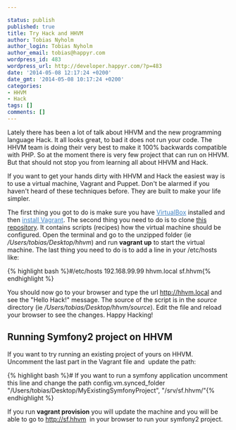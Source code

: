 ```yaml
---

status: publish
published: true
title: Try Hack and HHVM
author: Tobias Nyholm
author_login: Tobias Nyholm
author_email: tobias@happyr.com
wordpress_id: 483
wordpress_url: http://developer.happyr.com/?p=483
date: '2014-05-08 12:17:24 +0200'
date_gmt: '2014-05-08 10:17:24 +0200'
categories:
- HHVM
- Hack
tags: []
comments: []
---
```


Lately there has been a lot of talk about HHVM and the new programming language Hack. It all looks great, to bad it does not run your code. The HHVM team is doing their very best to make it 100% backwards compatible with PHP. So at the moment there is very few project that can run on HHVM. But that should not stop you from learning all about HHVM and Hack.


If you want to get your hands dirty with HHVM and Hack the easiest way is to use a virtual machine, Vagrant and Puppet. Don't be alarmed if you haven't heard of these techniques before. They are built to make your life simpler.


The first thing you got to do is make sure you have <a style="color: #4183c4;" href="https://www.virtualbox.org/">VirtualBox</a> installed and then <a style="color: #4183c4;" href="http://docs.vagrantup.com/v2/installation/">install Vagrant</a>. The second thing you need to do is to clone <a href="https://github.com/Nyholm/vagrant-hhvm">this repository</a>. It contains scripts (recipes) how the virtual machine should be configured. Open the terminal and go to the unzipped folder (ie <em>/Users/tobias/Desktop/hhvm</em>) and run <strong>vagrant up</strong> to start the virtual machine. The last thing you need to do is to add a line in your /etc/hosts like:


{% highlight bash %}#/etc/hosts
192.168.99.99 hhvm.local sf.hhvm{% endhighlight %}


You should now go to your browser and type the url <a href="http://hhvm.local" target="_blank">http://hhvm.local</a> and see the "Hello Hack!" message. The source of the script is in the <em>source</em> directory (ie <em>/Users/tobias/Desktop/hhvm/source</em>). Edit the file and reload your browser to see the changes. Happy Hacking!

<h2>Running Symfony2 project on HHVM</h2>

If you want to try running an existing project of yours on HHVM. Uncomment the last part in the Vagrant file and  update the path:


{% highlight bash %}# If you want to run a symfony application uncomment this line and change the path
config.vm.synced_folder &quot;/Users/tobias/Desktop/MyExistingSymfonyProject&quot;, &quot;/srv/sf.hhvm/&quot;{% endhighlight %}


If you run <strong>vagrant provision</strong> you will update the machine and you will be able to go to <a href="http://sf.hhvm" target="_blank">http://sf.hhvm</a>  in your browser to run your symfony2 project.


